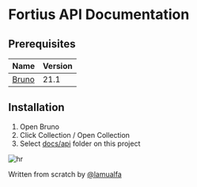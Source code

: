 # Fortius API Documentation

## Prerequisites

| Name                           | Version |
| ------------------------------ | ------- |
| [Bruno](https://usebruno.com/) | 21.1    |

## Installation

1. Open Bruno
2. Click Collection / Open Collection
3. Select [docs/api](.) folder on this project


![hr](https://user-images.githubusercontent.com/39755201/159233055-3bd55a37-7284-46ad-b759-5ab0c13b3828.png)

Written from scratch by [@lamualfa](https://lamualfa.co/)